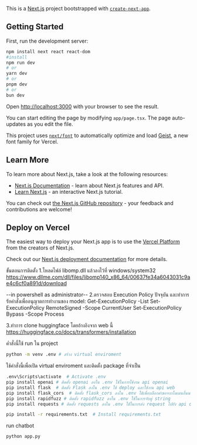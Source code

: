 This is a [Next.js](https://nextjs.org) project bootstrapped with [`create-next-app`](https://nextjs.org/docs/app/api-reference/cli/create-next-app).

## Getting Started

First, run the development server:


```bash
npm install next react react-dom 
#install 
npm run dev
# or
yarn dev
# or
pnpm dev
# or
bun dev
```

Open [http://localhost:3000](http://localhost:3000) with your browser to see the result.

You can start editing the page by modifying `app/page.tsx`. The page auto-updates as you edit the file.

This project uses [`next/font`](https://nextjs.org/docs/app/building-your-application/optimizing/fonts) to automatically optimize and load [Geist](https://vercel.com/font), a new font family for Vercel.

## Learn More

To learn more about Next.js, take a look at the following resources:

- [Next.js Documentation](https://nextjs.org/docs) - learn about Next.js features and API.
- [Learn Next.js](https://nextjs.org/learn) - an interactive Next.js tutorial.

You can check out [the Next.js GitHub repository](https://github.com/vercel/next.js) - your feedback and contributions are welcome!

## Deploy on Vercel

The easiest way to deploy your Next.js app is to use the [Vercel Platform](https://vercel.com/new?utm_medium=default-template&filter=next.js&utm_source=create-next-app&utm_campaign=create-next-app-readme) from the creators of Next.js.

Check out our [Next.js deployment documentation](https://nextjs.org/docs/app/building-your-application/deploying) for more details.


ขั้นตอนการติดตั้ง 
1.โหลดไฟล์ libomp.dll แล้วลงไว้ที่ windows/system32
https://www.dllme.com/dll/files/libomp140_x86_64/00637fe34a6043031c9ae4c6cf0a891d/download

--in powershell as administrator--
2.ตรวจสอบ Execution Policy ปัจจุบัน และทำการรัยคำสั่งเพื่ออนุญาตการทำงานของ model:
Get-ExecutionPolicy -List
Set-ExecutionPolicy RemoteSigned -Scope CurrentUser
Set-ExecutionPolicy Bypass -Scope Process


<!-- pip uninstall torch  #ลบ torch
pip install torch torchvision torchaudio --index-url https://download.pytorch.org/whl/cu124  #ลง torch -->

3.ทำการ clone huggingface โดยอ้างอิงจาก web นี้ https://huggingface.co/docs/transformers/installation


ค่ำสั่งนี้ใช้ run ใน project
```bash
python -m venv .env # สร้าง virtual enviroment 
```
ใช้คำสั่งนี้เพื่อเปิด virtual enviroment และติดตั้ง package ที่จำเป็น
```bash
.env\Scripts\activate  # Activate .env
pip install openai # ติดตั้ง openai ลงใน .env ใช้ในการใช้งาน api openai 
pip install flask  # ติดตั้ง Flask ลงใน .env ใช้ deploy และใช้งาน api web
pip install flask_cors  # ติดตั้ง flask_cors ลงใน .env ใช้เพื่อบล็อกคำขอจากโดเมนอื่นนอกเหนือจากโดเมนของเซิร์ฟเวอร์ (เชื่อม chat กับ web) 
pip install rapidfuzz # ติดตั้ง rapidfuzz ลงใน .env ใช้ในการจับคู่ string 
pip install requests # ติดตั้ง requests ลงใน .env ใช้ในการส่ง request ไปยัง api openai 
```
```bash
pip install -r requirements.txt  # Install requirements.txt
```
run chatbot
```bash
python app.py
```
